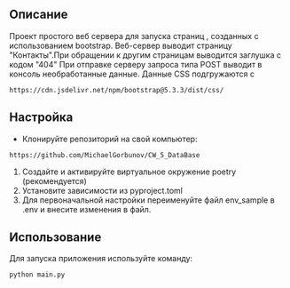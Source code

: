 ## Описание
Проект простого веб сервера для запуска страниц , созданных с использованием bootstrap.
Веб-сервер выводит страницу "Контакты".При обращении к другим страницам выводится заглушка с кодом "404"
При отправке серверу запроса типа POST выводит в консоль необработанные данные.
Данные CSS подгружаются с 
```
https://cdn.jsdelivr.net/npm/bootstrap@5.3.3/dist/css/
```

## Настройка
- Клонируйте репозиторий на свой компьютер:

```
https://github.com/MichaelGorbunov/CW_5_DataBase
```


1. Создайте и активируйте виртуальное окружение poetry (рекомендуется)
2. Установите зависимости из pyproject.toml
3. Для первоначальной настройки переименуйте файл env_sample в .env и внесите изменения в файл.

## Использование
Для запуска приложения используйте команду:

```
python main.py
```

